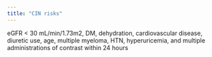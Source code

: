 ```yaml
---
title: "CIN risks"
---
```

eGFR &lt; 30 mL/min/1.73m2, DM, dehydration, cardiovascular disease, diuretic use, age, multiple myeloma, HTN, hyperuricemia, and multiple administrations of contrast within 24 hours

